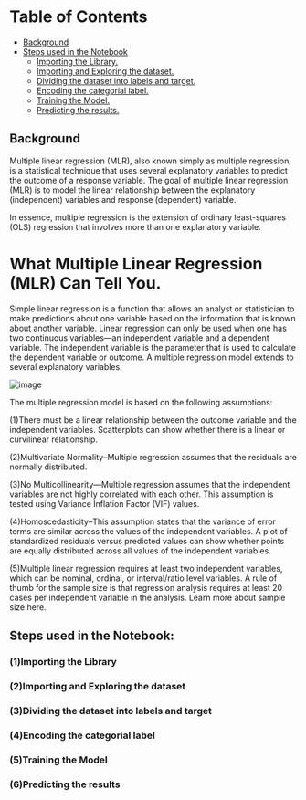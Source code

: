 
# Table of Contents

* [Background](#What-Is-Multiple-Linear-Regression-(MLR))
* [Steps used in the Notebook](#Steps-used-in-the-Notebook)
  * [Importing the Library.](#(1)Importing-the-Library)
  * [Importing and Exploring the dataset.](#(2)Importing-and-Exploring-the-dataset)
  * [Dividing the dataset into labels and target.](#(3)Dividing-the-dataset-into-labels-and-target)
  * [Encoding the categorial label.](#(4)Encoding-the-categorial-label)
  * [Training the Model.](#(5)Training-the-Model)
  * [Predicting the results.](#(6)Predicting-the-results)
  
  
  
  

## Background

Multiple linear regression (MLR), also known simply as multiple regression, is a statistical technique that uses several explanatory variables to predict the outcome of a response variable. The goal of multiple linear regression (MLR) is to model the linear relationship between the explanatory (independent) variables and response (dependent) variable.

In essence, multiple regression is the extension of ordinary least-squares (OLS) regression that involves more than one explanatory variable.

# What Multiple Linear Regression (MLR) Can Tell You.

Simple linear regression is a function that allows an analyst or statistician to make predictions about one variable based on the information that is known about another variable. Linear regression can only be used when one has two continuous variables—an independent variable and a dependent variable. The independent variable is the parameter that is used to calculate the dependent variable or outcome. A multiple regression model extends to several explanatory variables.

![image](https://user-images.githubusercontent.com/55452866/88674390-618f9f00-d107-11ea-9426-8ea99f740c53.png)


The multiple regression model is based on the following assumptions:

(1)There must be a linear relationship between the outcome variable and the independent variables.  Scatterplots can show whether there is a linear or curvilinear relationship.

(2)Multivariate Normality–Multiple regression assumes that the residuals are normally distributed.

(3)No Multicollinearity—Multiple regression assumes that the independent variables are not highly correlated with each other.  This assumption is tested using Variance Inflation Factor (VIF) values.

(4)Homoscedasticity–This assumption states that the variance of error terms are similar across the values of the independent variables.  A plot of standardized residuals versus predicted values can show whether points are equally distributed across all values of the independent variables.

(5)Multiple linear regression requires at least two independent variables, which can be nominal, ordinal, or interval/ratio level variables.  A rule of thumb for the sample size is that regression analysis requires at least 20 cases per independent variable in the analysis. Learn more about sample size here.

## Steps used in the Notebook:

### (1)Importing the Library

### (2)Importing and Exploring the dataset

### (3)Dividing the dataset into labels and target

### (4)Encoding the categorial label

### (5)Training the Model

### (6)Predicting the results
